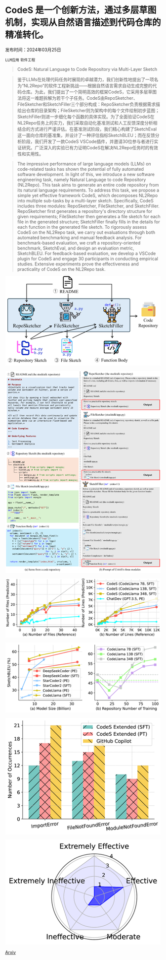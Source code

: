 # CodeS 是一个创新方法，通过多层草图机制，实现从自然语言描述到代码仓库的精准转化。

发布时间：2024年03月25日

`LLM应用` `软件工程`

> CodeS: Natural Language to Code Repository via Multi-Layer Sketch

> 鉴于LLMs在处理代码任务时展现的卓越潜力，我们创新性地提出了一项名为“NL2Repo”的软件工程新挑战——根据自然语言需求自动生成完整的代码仓库。为此，我们提出了一个简明高效的框架CodeS，它采用多层草图法将这一难题拆解为若干个子任务。CodeS由RepoSketcher、FileSketcher和SketchFiller三个部分构成：RepoSketcher负责根据需求描绘出仓库的目录架构；FileSketcher则为架构中的每个文件绘制初步蓝图；SketchFiller则进一步细化每个函数的具体实现。为了全面验证CodeS在NL2Repo任务上的实力，我们采取自动化基准测试和人工反馈深度分析相结合的方式进行严谨评估。在基准测试阶段，我们精心构建了SketchEval这一面向仓库的基准集，并设计了一种评估指标SketchBLEU；而在反馈分析阶段，我们开发了一款CodeS VSCode插件，并邀请30位参与者进行实证研究。广泛深入的实验已有力证明CodeS在解决NL2Repo任务时的有效性和实用性。

> The impressive performance of large language models (LLMs) on code-related tasks has shown the potential of fully automated software development. In light of this, we introduce a new software engineering task, namely Natural Language to code Repository (NL2Repo). This task aims to generate an entire code repository from its natural language requirements. To address this task, we propose a simple yet effective framework CodeS, which decomposes NL2Repo into multiple sub-tasks by a multi-layer sketch. Specifically, CodeS includes three modules: RepoSketcher, FileSketcher, and SketchFiller. RepoSketcher first generates a repository's directory structure for given requirements; FileSketcher then generates a file sketch for each file in the generated structure; SketchFiller finally fills in the details for each function in the generated file sketch. To rigorously assess CodeS on the NL2Repo task, we carry out evaluations through both automated benchmarking and manual feedback analysis. For benchmark-based evaluation, we craft a repository-oriented benchmark, SketchEval, and design an evaluation metric, SketchBLEU. For feedback-based evaluation, we develop a VSCode plugin for CodeS and engage 30 participants in conducting empirical studies. Extensive experiments prove the effectiveness and practicality of CodeS on the NL2Repo task.

![CodeS 是一个创新方法，通过多层草图机制，实现从自然语言描述到代码仓库的精准转化。](../../../paper_images/2403.16443/x1.png)

![CodeS 是一个创新方法，通过多层草图机制，实现从自然语言描述到代码仓库的精准转化。](../../../paper_images/2403.16443/x2.png)

![CodeS 是一个创新方法，通过多层草图机制，实现从自然语言描述到代码仓库的精准转化。](../../../paper_images/2403.16443/x3.png)

![CodeS 是一个创新方法，通过多层草图机制，实现从自然语言描述到代码仓库的精准转化。](../../../paper_images/2403.16443/x4.png)

![CodeS 是一个创新方法，通过多层草图机制，实现从自然语言描述到代码仓库的精准转化。](../../../paper_images/2403.16443/x5.png)

![CodeS 是一个创新方法，通过多层草图机制，实现从自然语言描述到代码仓库的精准转化。](../../../paper_images/2403.16443/x6.png)

[Arxiv](https://arxiv.org/abs/2403.16443)